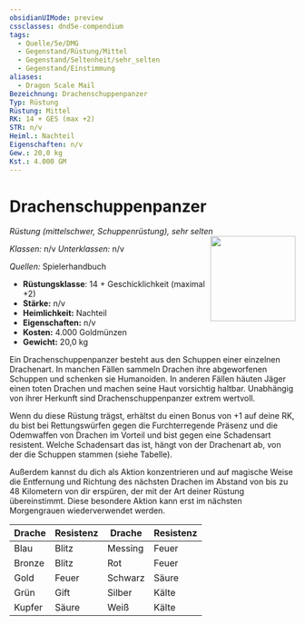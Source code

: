 ```yaml
---
obsidianUIMode: preview
cssclasses: dnd5e-compendium
tags:
  - Quelle/5e/DMG
  - Gegenstand/Rüstung/Mittel
  - Gegenstand/Seltenheit/sehr_selten
  - Gegenstand/Einstimmung
aliases:
  - Dragon Scale Mail
Bezeichnung: Drachenschuppenpanzer
Typ: Rüstung
Rüstung: Mittel
RK: 14 + GES (max +2)
STR: n/v
Heiml.: Nachteil
Eigenschaften: n/v
Gew.: 20,0 kg
Kst.: 4.000 GM
---
```

# Drachenschuppenpanzer
*Rüstung (mittelschwer, Schuppenrüstung), sehr selten*
<img src="Drachenschuppenpanzer.webp" align="right" width="150">

_Klassen:_ n/v 
_Unterklassen:_  n/v

_Quellen:_ Spielerhandbuch

- **Rüstungsklasse**: 14 + Geschicklichkeit (maximal +2)
- **Stärke:** n/v
- **Heimlichkeit:** Nachteil
- **Eigenschaften:** n/v
- **Kosten:** 4.000 Goldmünzen
- **Gewicht:** 20,0 kg

Ein Drachenschuppenpanzer besteht aus den Schuppen einer einzelnen Drachenart. In manchen Fällen sammeln Drachen ihre abgeworfenen Schuppen und schenken sie Humanoiden. In anderen Fällen häuten Jäger einen toten Drachen und machen seine Haut vorsichtig haltbar. Unabhängig von ihrer Herkunft sind Drachenschuppenpanzer extrem wertvoll. 

Wenn du diese Rüstung trägst, erhältst du einen Bonus von +1 auf deine RK, du bist bei Rettungswürfen gegen die Furchterregende Präsenz und die Odemwaffen von Drachen im Vorteil und bist gegen eine Schadensart resistent. Welche Schadensart das ist, hängt von der Drachenart ab, von der die Schuppen stammen (siehe Tabelle). 

Außerdem kannst du dich als Aktion konzentrieren und auf magische Weise die Entfernung und Richtung des nächsten Drachen im Abstand von bis zu 48 Kilometern von dir erspüren, der mit der Art deiner Rüstung übereinstimmt. Diese besondere Aktion kann erst im nächsten Morgengrauen wiederverwendet werden. 

| Drache | Resistenz | Drache  | Resistenz |
| ------ | --------- | ------- | --------- |
| Blau   | Blitz     | Messing | Feuer     |
| Bronze | Blitz     | Rot     | Feuer     |
| Gold   | Feuer     | Schwarz | Säure     |
| Grün   | Gift      | Silber  | Kälte     |
| Kupfer | Säure     | Weiß    | Kälte     |